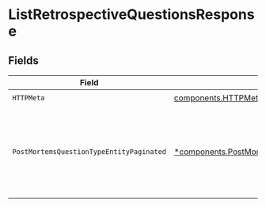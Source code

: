 # ListRetrospectiveQuestionsResponse


## Fields

| Field                                                                                                                   | Type                                                                                                                    | Required                                                                                                                | Description                                                                                                             |
| ----------------------------------------------------------------------------------------------------------------------- | ----------------------------------------------------------------------------------------------------------------------- | ----------------------------------------------------------------------------------------------------------------------- | ----------------------------------------------------------------------------------------------------------------------- |
| `HTTPMeta`                                                                                                              | [components.HTTPMetadata](../../models/components/httpmetadata.md)                                                      | :heavy_check_mark:                                                                                                      | N/A                                                                                                                     |
| `PostMortemsQuestionTypeEntityPaginated`                                                                                | [*components.PostMortemsQuestionTypeEntityPaginated](../../models/components/postmortemsquestiontypeentitypaginated.md) | :heavy_minus_sign:                                                                                                      | List the questions configured to be provided and filled out on each retrospective report.                               |